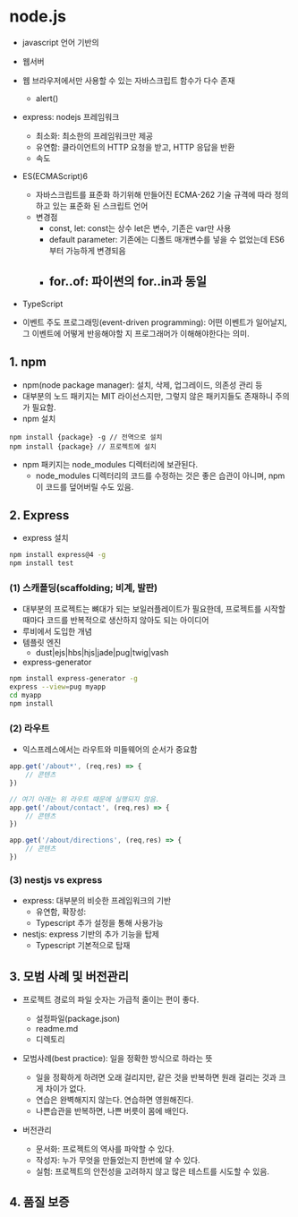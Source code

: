 # node.js

- javascript 언어 기반의
- 웹서버
- 웹 브라우저에서만 사용할 수 있는 자바스크립트 함수가 다수 존재
    - alert()
- express: nodejs 프레임워크
    - 최소화: 최소한의 프레임워크만 제공
    - 유연함: 클라이언트의 HTTP 요청을 받고, HTTP 응답을 반환
    - 속도
- ES(ECMAScript)6
    - 자바스크립트를 표준화 하기위해 만들어진 ECMA-262 기술 규격에 따라 정의하고 있는 표준화 된 스크립트 언어
    - 변경점
        - const, let: const는 상수 let은 변수, 기존은 var만 사용
        - default parameter: 기존에는 디폴트 매개변수를 넣을 수 없었는데 ES6부터 가능하게 변경되음
        - for..of: 파이썬의 for..in과 동일
            - 

- TypeScript
- 이벤트 주도 프로그래밍(event-driven programming): 어떤 이벤트가 일어날지, 그 이벤트에 어떻게 반응해야할 지 프로그래머가 이해해야한다는 의미.

## 1. npm
- npm(node package manager): 설치, 삭제, 업그레이드, 의존성 관리 등
- 대부분의 노드 패키지는 MIT 라이선스지만, 그렇지 않은 패키지들도 존재하니 주의가 필요함.
- npm 설치
```
npm install {package} -g // 전역으로 설치
npm install {package} // 프로젝트에 설치
```
- npm 패키지는 node_modules 디렉터리에 보관된다.
    - node_modules 디렉터리의 코드를 수정하는 것은 좋은 습관이 아니며, npm이 코드를 덮어버릴 수도 있음.

## 2. Express
- express 설치
```bash
npm install express@4 -g
npm install test
```
### (1) 스캐폴딩(scaffolding; 비계, 발판)
- 대부분의 프로젝트는 뼈대가 되는 보일러플레이트가 필요한데, 프로젝트를 시작할 때마다 코드를 반복적으로 생산하지 않아도 되는 아이디어
- 루비에서 도입한 개념
- 템플릿 엔진
    - dust|ejs|hbs|hjs|jade|pug|twig|vash
- express-generator
```bash
npm install express-generator -g
express --view=pug myapp
cd myapp
npm install
```

### (2) 라우트
- 익스프레스에서는 라우트와 미들웨어의 순서가 중요함

```javascript
app.get('/about*', (req,res) => {
    // 콘텐츠
})

// 여기 아래는 위 라우트 때문에 실행되지 않음.
app.get('/about/contact', (req,res) => {
    // 콘텐츠
})

app.get('/about/directions', (req,res) => {
    // 콘텐츠
})
```

### (3) nestjs vs express
- express: 대부분의 비슷한 프레임워크의 기반
  - 유연함, 확장성: 
  - Typescript 추가 설정을 통해 사용가능
- nestjs: express 기반의 추가 기능을 탑제
  - Typescript 기본적으로 탑재

## 3. 모범 사례 및 버전관리

- 프로젝트 경로의 파일 숫자는 가급적 줄이는 편이 좋다.
    - 설정파일(package.json)
    - readme.md
    - 디렉토리
    
- 모범사례(best practice): 일을 정확한 방식으로 하라는 뜻
    - 일을 정확하게 하려면 오래 걸리지만, 같은 것을 반복하면 원래 걸리는 것과 크게 차이가 없다.
    - 연습은 완벽해지지 않는다. 연습하면 영원해진다.
    - 나쁜습관을 반복하면, 나쁜 버릇이 몸에 배인다.
    
- 버전관리
    - 문서화: 프로젝트의 역사를 파악할 수 있다.
    - 작성자: 누가 무엇을 만들었는지 한번에 알 수 있다.
    - 실험: 프로젝트의 안전성을 고려하지 않고 많은 테스트를 시도할 수 있음.
    
## 4. 품질 보증